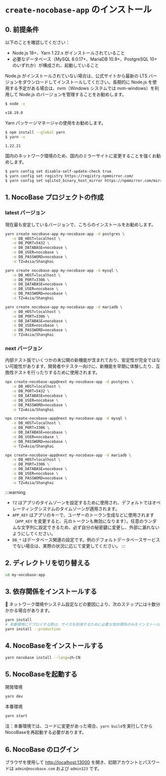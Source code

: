 # `create-nocobase-app` のインストール

## 0. 前提条件

以下のことを確認してください：

- Node.js 18+、Yarn 1.22.x がインストールされていること
- 必要なデータベース（MySQL 8.0.17+、MariaDB 10.9+、PostgreSQL 10+ のいずれか）が構成され、起動していること

Node.js がインストールされていない場合は、公式サイトから最新の LTS バージョンをダウンロードしてインストールしてください。長期的に Node.js を使用する予定がある場合は、nvm（Windows システムでは nvm-windows）を利用して Node.js のバージョンを管理することをお勧めします。

```bash
$ node -v

v18.19.0
```

Yarn パッケージマネージャの使用をお勧めします。

```bash
$ npm install --global yarn
$ yarn -v

1.22.21
```

国内のネットワーク環境のため、国内のミラーサイトに変更することを強くお勧めします。

```bash
$ yarn config set disable-self-update-check true
$ yarn config set registry https://registry.npmmirror.com/
$ yarn config set sqlite3_binary_host_mirror https://npmmirror.com/mirrors/sqlite3/
```

## 1. NocoBase プロジェクトの作成

### latest バージョン

現在最も安定しているバージョンで、こちらのインストールをお勧めします。

<Tabs>
<div label="PostgreSQL" name="postgres">

```bash
yarn create nocobase-app my-nocobase-app -d postgres \
   -e DB_HOST=localhost \
   -e DB_PORT=5432 \
   -e DB_DATABASE=nocobase \
   -e DB_USER=nocobase \
   -e DB_PASSWORD=nocobase \
   -e TZ=Asia/Shanghai
```

</div>

<div label="MySQL" name="mysql">

```bash
yarn create nocobase-app my-nocobase-app -d mysql \
   -e DB_HOST=localhost \
   -e DB_PORT=3306 \
   -e DB_DATABASE=nocobase \
   -e DB_USER=nocobase \
   -e DB_PASSWORD=nocobase \
   -e TZ=Asia/Shanghai
```

</div>

<div label="MariaDB" name="mariadb">

```bash
yarn create nocobase-app my-nocobase-app -d mariadb \
   -e DB_HOST=localhost \
   -e DB_PORT=3306 \
   -e DB_DATABASE=nocobase \
   -e DB_USER=nocobase \
   -e DB_PASSWORD=nocobase \
   -e TZ=Asia/Shanghai
```

</div>
</Tabs>

### next バージョン

内部テスト版でいくつかの未公開の新機能が含まれており、安定性が完全ではない可能性があります。開発者やテスター向けに、新機能を早期に体験したり、互換性テストを行ったりするために使用されます。

<Tabs>
<div label="PostgreSQL" name="postgres">

```bash
npx create-nocobase-app@next my-nocobase-app -d postgres \
   -e DB_HOST=localhost \
   -e DB_PORT=5432 \
   -e DB_DATABASE=nocobase \
   -e DB_USER=nocobase \
   -e DB_PASSWORD=nocobase \
   -e TZ=Asia/Shanghai
```

</div>

<div label="MySQL" name="mysql">

```bash
npx create-nocobase-app@next my-nocobase-app -d mysql \
   -e DB_HOST=localhost \
   -e DB_PORT=3306 \
   -e DB_DATABASE=nocobase \
   -e DB_USER=nocobase \
   -e DB_PASSWORD=nocobase \
   -e TZ=Asia/Shanghai
```

</div>

<div label="MariaDB" name="mariadb">

```bash
npx create-nocobase-app@next my-nocobase-app -d mariadb \
   -e DB_HOST=localhost \
   -e DB_PORT=3306 \
   -e DB_DATABASE=nocobase \
   -e DB_USER=nocobase \
   -e DB_PASSWORD=nocobase \
   -e TZ=Asia/Shanghai
```

</div>
</Tabs>

:::warning
- `TZ` はアプリのタイムゾーンを設定するために使用され、デフォルトではオペレーティングシステムのタイムゾーンが適用されます。
- `APP_KEY` はアプリのキーで、ユーザーのトークン生成などに使用されます（`APP_KEY` を変更すると、元のトークンも無効になります）。任意のランダムな文字列に設定できるため、必ず自分の秘密鍵に変更し、外部に漏れないようにしてください。
- `DB_*` はデータベース関連の設定です。例のデフォルトデータベースサービスでない場合は、実際の状況に応じて変更してください。
:::

## 2. ディレクトリを切り替える

```bash
cd my-nocobase-app
```

## 3. 依存関係をインストールする

📢 ネットワーク環境やシステム設定などの要因により、次のステップには十数分かかる場合があります。

```bash
yarn install
# 本番環境にデプロイする際は、サイズを削減するために必要な依存関係のみをインストールできます。
yarn install --production
```

## 4. NocoBaseをインストールする

```bash
yarn nocobase install --lang=zh-CN
```

## 5. NocoBaseを起動する

開発環境

```bash
yarn dev
```

本番環境

```bash
yarn start
```

注：本番環境では、コードに変更があった場合、`yarn build`を実行してからNocoBaseを再起動する必要があります。

## 6. NocoBase のログイン

ブラウザを使用して [http://localhost:13000](http://localhost:13000) を開き、初期アカウントとパスワードは `admin@nocobase.com` および `admin123` です。

